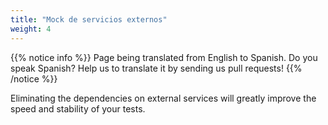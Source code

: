 ```yaml
---
title: "Mock de servicios externos"
weight: 4
---
```


{{% notice info %}}
<i class="fas fa-language"></i> Page being translated from 
English to Spanish. Do you speak Spanish? Help us to translate
it by sending us pull requests!
{{% /notice %}}

Eliminating the dependencies on external services will greatly improve
the speed and stability of your tests.